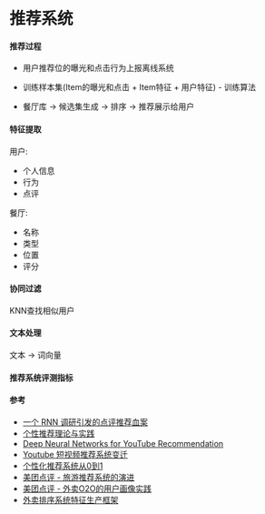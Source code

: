 # 推荐系统

#### 推荐过程

* 用户推荐位的曝光和点击行为上报离线系统
* 训练样本集(Item的曝光和点击 + Item特征 + 用户特征) - 训练算法

* 餐厅库 -> 候选集生成 -> 排序 -> 推荐展示给用户

#### 特征提取

用户:

* 个人信息
* 行为
* 点评

餐厅:

* 名称
* 类型
* 位置
* 评分

#### 协同过滤

KNN查找相似用户

#### 文本处理

文本 -> 词向量

#### 推荐系统评测指标

#### 参考

* [一个 RNN 调研引发的点评推荐血案](https://www.qcloud.com/community/article/826536)
* [个性推荐理论与实践](https://www.qcloud.com/community/article/383583)
* [Deep Neural Networks for YouTube Recommendation](http://www.jianshu.com/p/c5b8268d273b)
* [Youtube 短视频推荐系统变迁](https://www.qcloud.com/community/article/989677)
* [个性化推荐系统从0到1](https://www.qcloud.com/community/article/850053)
* [美团点评 - 旅游推荐系统的演进](https://tech.meituan.com/travel-recsys.html)
* [美团点评 - 外卖O2O的用户画像实践](https://tech.meituan.com/waimai-ups.html)
* [外卖排序系统特征生产框架](https://tech.meituan.com/feature_pipeline.html)
